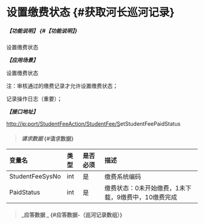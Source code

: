 # 设置缴费状态 {#获取河长巡河记录}

##### _【功能说明】_ {#【功能说明】}

设置缴费状态

_**【应用场景】**_

设置缴费状态

注：审核通过的缴费记录才允许设置缴费状态；

记录操作日志（重要）；

_**【接口地址】**_

[http://ip:port/StudentFeeAction/StudentFee/S](http://ip:port/HMQuery/PatrolRiver/GetPatrolRivers)etStudentFeePaidStatus

> #### _请求数据_ {#请求数据}

| 变量名 | 类型 | 是否必须 | 描述 |
| :--- | :--- | :--- | :--- |
| StudentFeeSysNo | int | 是 | 缴费系统编码 |
| PaidStatus | int | 是 | 缴费状态：0未开始缴费，1未下载，9缴费中，10缴费完成 |

> #### _应答数据 _ {#应答数据-（巡河记录数组）}



